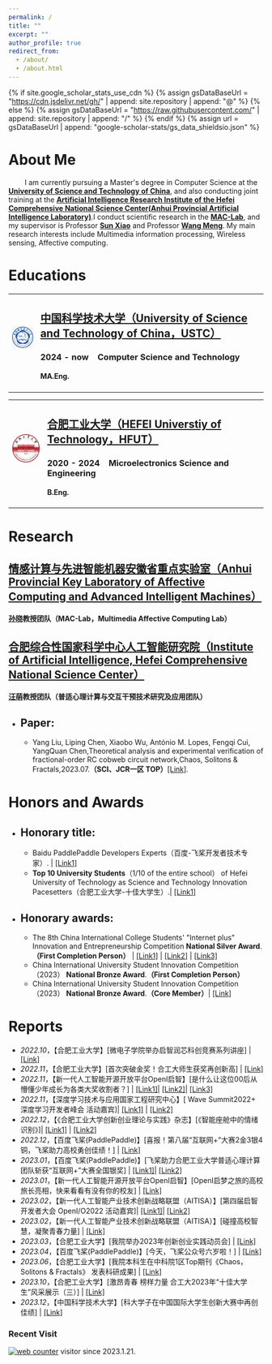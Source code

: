 ```yaml
---
permalink: /
title: ""
excerpt: ""
author_profile: true
redirect_from: 
  + /about/
  + /about.html
---
```


{% if site.google_scholar_stats_use_cdn %}
{% assign gsDataBaseUrl = "https://cdn.jsdelivr.net/gh/" | append: site.repository | append: "@" %}
{% else %}
{% assign gsDataBaseUrl = "https://raw.githubusercontent.com/" | append: site.repository | append: "/" %}
{% endif %}
{% assign url = gsDataBaseUrl | append: "google-scholar-stats/gs_data_shieldsio.json" %}

<span class='anchor' id='about-me'></span>

# About Me

&emsp; &emsp;I am currently pursuing a Master's degree in Computer Science at the **[University of Science and Technology of China](https://ustc.edu.cn/)**, and also conducting joint training at the **[Artificial Intelligence Research Institute of the Hefei Comprehensive National Science Center(Anhui Provincial Artificial Intelligence Laboratory)](https://iai.ustc.edu.cn/iai/index.html)**.I conduct scientific research in the **[MAC-Lab](https://www.sunxiaomaclab.com/)**, and my supervisor is Professor **[Sun Xiao](http://faculty.hfut.edu.cn/sunxiao/zh_CN/index.htm)** and Professor **[Wang Meng](https://www.hfut.edu.cn/info/1243/12906.htm)**. My main research interests include Multimedia information processing, Wireless sensing, Affective computing. 

# Educations

<table class="imgtable">
  <tr>
    <td>
<a href="https://www.ustc.edu.cn/"><img src="https://github.com/QIcita/QIcita.github.io/blob/main/_pages/images/USTC.png?raw=true" alt="USTC" width="80px" /></a>&nbsp;</td>
<td align="left"><h2><a href="https://www.ustc.edu.cn/">中国科学技术大学（University of Science and Technology of China，USTC）</a></h2>
<h3>2024 - now &nbsp;&nbsp;&nbsp;Computer Science and Technology</h3>
<h4> MA.Eng. </h4>
</td>
</tr>
</table>
<table class="imgtable">
  <tr>
    <td>
<a href="https://www.hfut.edu.cn/"><img src="https://github.com/QIcita/QIcita.github.io/blob/main/_pages/images/HFUT.png?raw=true" alt="HFUT" width="80px" /></a>&nbsp;</td>
<td align="left"><h2><a href="https://www.hfut.edu.cn/">合肥工业大学（HEFEI Universtiy of Technology，HFUT）</a></h2>
<h3>2020 - 2024 &nbsp;&nbsp;&nbsp;Microelectronics Science and Engineering</h3>
<h4> B.Eng. </h4>
</td>
</tr>
</table>


#  Research

<tr>
<h2><a href="https://www.sunxiaomaclab.com/">情感计算与先进智能机器安徽省重点实验室（Anhui Provincial Key Laboratory of Affective Computing and Advanced Intelligent Machines）</a></h2>
<h4><a href="http://faculty.hfut.edu.cn/sunxiao/zh_CN/index.htm">孙晓</a>教授团队（MAC-Lab，Multimedia Affective Computing Lab）</h4>

<h2><a href="http://iai.ustc.edu.cn/iai/r271.html">合肥综合性国家科学中心人工智能研究院（Institute of Artificial Intelligence, Hefei Comprehensive National Science Center）</a></h2>
<h4><a href="http://faculty.hfut.edu.cn/wm12/zh_CN/index/198449/list/index.htm">汪萌</a>教授团队（普适心理计算与交互干预技术研究及应用团队）</h4>
</tr>


- ## Paper:
  - Yang Liu, Liping Chen, Xiaobo Wu, António M. Lopes, Fengqi Cui, YangQuan Chen,Theoretical analysis and experimental verification of fractional-order RC cobweb circuit network,Chaos, Solitons & Fractals,2023.07.**（SCI、JCR一区 TOP）**[\[Link\]](https://doi.org/10.1016/j.chaos.2023.113541).


# Honors and Awards

- ## Honorary title:
  - Baidu PaddlePaddle Developers Experts（百度-飞桨开发者技术专家）. \| [\[Link1\]](https://www.paddlepaddle.org.cn/ppdemd?n=/ppdemd/%E5%B4%94%E4%B8%B0%E9%BA%92)
  - **Top 10 University Students**（1/10 of the entire school） of Hefei University of Technology as Science and Technology Innovation Pacesetters（合肥工业大学-十佳大学生）.\| [\[Link1\]](https://mp.weixin.qq.com/s/zWz997qugojk9D1NaXyrsA)

- ## Honorary awards:
  - The 8th China International College Students' "Internet plus" Innovation and Entrepreneurship Competition **National Silver Award**.**（First Completion Person）** \| [\[Link1\]](https://mp.weixin.qq.com/s/EujzF8ubT_1PkoMs3u-qTw) \| [\[Link2\]](https://mp.weixin.qq.com/s/6uRI_lJL55H537DhRkArAQ) \| [\[Link3\]](https://mp.weixin.qq.com/s/SgK9qSmYQ9ihIfvb1sHEwA)
  - China International University Student Innovation Competition （2023） **National Bronze Award**.**（First Completion Person）**
  - China International University Student Innovation Competition （2023） **National Bronze Award**.**（Core Member）**\| [\[Link\]](https://djyszw.ustc.edu.cn/info/1006/5116.htm)


#  Reports

- *2022.10*，【合肥工业大学】[微电子学院举办启智润芯科创竞赛系列讲座] \| [\[Link\]](http://news.hfut.edu.cn/info/1017/51049.htm)
- *2022.11*，【合肥工业大学】[首次突破金奖！合工大师生获奖再创新高] \| [\[Link\]](https://mp.weixin.qq.com/s/EujzF8ubT_1PkoMs3u-qTw)
- *2022.11*，【新一代人工智能开源开放平台OpenI启智】[是什么让这位00后从懵懂少年成长为各类大奖收割者？] \| [\[Link1\]](https://mp.weixin.qq.com/s/FFwSKbIKiCb95YpEa6mnxQ)\| [\[Link2\]](https://xie.infoq.cn/article/c015f8ee1289a01c7820fc60e)\| [\[Link3\]](https://mp.weixin.qq.com/s/nm2N7MVaOimuNF99f38rlQ)
- *2022.11*，【深度学习技术与应用国家工程研究中心】[ Wave Summit2022+ 深度学习开发者峰会 活动嘉宾]\| [\[Link1\]](https://www.wavesummit.com.cn/#/) \| [\[Link2\]](./images/wavesummit.png)
- *2022.12*，【《合肥工业大学创新创业理论与实践》杂志】[《智能座舱中的情绪识别》]\| [\[Link1\]](./images/cxcy.jpg) \| [\[Link2\]](http://cxcyc.hfut.edu.cn/cxcyllysj1/wqml/2022nian.htm)
- *2022.12*，【百度飞桨(PaddlePaddle)】[喜报！第八届“互联网+”大赛2金3银4铜，飞桨助力高校勇创佳绩！]  \| [\[Link\]](https://mp.weixin.qq.com/s/6uRI_lJL55H537DhRkArAQ)
- *2023.01*，【百度飞桨(PaddlePaddle)】[飞桨助力合肥工业大学普适心理计算团队斩获“互联网+”大赛全国银奖] \| [\[Link1\]](https://www.paddlepaddle.org.cn/support/news?action=detail&id=3262)\| [\[Link2\]](https://mp.weixin.qq.com/s/SgK9qSmYQ9ihIfvb1sHEwA)
- *2023.01*，【新一代人工智能开源开放平台OpenI启智】[OpenI启梦之旅的高校旅长亮相，快来看看有没有你的校友] \| [\[Link\]](https://mp.weixin.qq.com/s/kYjjAtF7eTi3MNmCqCzfyg)
- *2023.02*，【新一代人工智能产业技术创新战略联盟（AITISA）】[第四届启智开发者大会
OpenI/O2022 活动嘉宾]\| [\[Link1\]](https://2022.openi.org.cn/)\| [\[Link2\]](https://mp.weixin.qq.com/s?__biz=Mzg2ODUzMzc0Nw==&mid=2247496166&idx=1&sn=1510368a2c53f706b8835f40a4abeb29&chksm=cea8657af9dfec6c1d2a062486f5f07c5e906fa24106b96f2892d17cddd55844f133fcc47098&mpshare=1&scene=23&srcid=02209s5HImY6i1mMaGgulgQF&sharer_sharetime=1676888788220&sharer_shareid=8c8d6f14455d4f095b9d92a00da96f61#rd)
- *2023.02*，【新一代人工智能产业技术创新战略联盟（AITISA）】[碰撞高校智慧，凝聚青春力量] \| [\[Link\]](https://mp.weixin.qq.com/s/g7Rehw5FX03sbVmFch_PgA)
- *2023.03*，【合肥工业大学】[我院举办2023年创新创业实践动员会] \| [\[Link\]](http://wdzxy.hfut.edu.cn/2023/0302/c5628a289139/page.htm)
- *2023.04*，【百度飞桨(PaddlePaddle)】[今天，飞桨公众号六岁啦！] \| [\[Link\]](https://mp.weixin.qq.com/s/iN-IknmZOt0ulF3n4MRBoQ)
- *2023.06*，【合肥工业大学】[我院本科生在中科院1区Top期刊《Chaos，Solitons & Fractals》 发表科研成果] \| [\[Link\]](http://ea.hfut.edu.cn/info/1003/3853.htm)
- *2023.10*，【合肥工业大学】[激昂青春 榜样力量 合工大2023年“十佳大学生”风采展示（三）] \| [\[Link\]](https://mp.weixin.qq.com/s/zWz997qugojk9D1NaXyrsA)
- *2023.12*，【中国科学技术大学】[科大学子在中国国际大学生创新大赛中再创佳绩] \| [\[Link\]](https://djyszw.ustc.edu.cn/info/1006/5116.htm)

### Recent Visit

<!-- hitwebcounter Code START -->
<a href="https://www.hitwebcounter.com" target="_blank">
<img src="https://hitwebcounter.com/counter/counter.php?page=8155356&style=0006&nbdigits=1&type=page&initCount=0" title="Free Counter" Alt="web counter"   border="0" /></a> visitor since 2023.1.21.  
  
